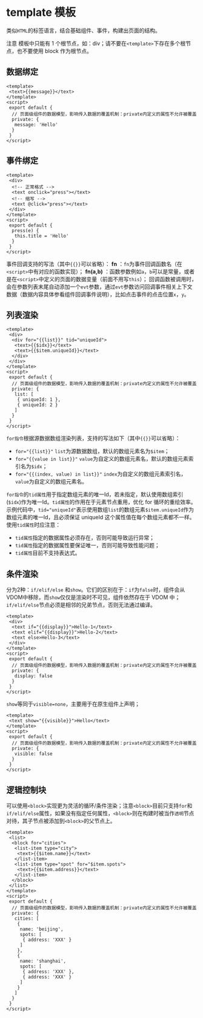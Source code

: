 # template 模板

类似`HTML`的标签语言，结合基础组件、事件，构建出页面的结构。

注意
模板中只能有 1 个根节点，如：div；请不要在`<template>`下存在多个根节点，也不要使用 block 作为根节点。

## 数据绑定
```
<template>
 <text>{{message}}</text>
</template>
<script>
 export default {
  // 页面级组件的数据模型，影响传入数据的覆盖机制：private内定义的属性不允许被覆盖
  private: {
   message: 'Hello'
  }
 }
</script>
```

## 事件绑定
```
<template>
 <div>
  <!-- 正常格式 -->
  <text onclick="press"></text>
  <!-- 缩写 -->
  <text @click="press"></text>
 </div>
</template>
<script>
 export default {
  press(e) {
   this.title = 'Hello'
  }
 }
</script>
```

事件回调支持的写法（其中`{{}}`可以省略）：
**fn** ：`fn`为事件回调函数名（在`<script>`中有对应的函数实现）；
**fn(a,b)** ：函数参数例如`a`，`b`可以是常量，或者是在`<script>`中定义的页面的数据变量（前面不用写`this`）；
回调函数被调用时，会在参数列表末尾自动添加一个`evt`参数，通过`evt`参数访问回调事件相关上下文数据（数据内容具体参看组件回调事件说明），比如点击事件的点击位置`x`，`y`。

## 列表渲染
```
<template>
 <div>
  <div for="{{list}}" tid="uniqueId">
   <text>{{$idx}}</text>
   <text>{{$item.uniqueId}}</text>
  </div>
 </div>
</template>
<script>
 export default {
  // 页面级组件的数据模型，影响传入数据的覆盖机制：private内定义的属性不允许被覆盖
  private: {
   list: [
    { uniqueId: 1 },
    { uniqueId: 2 }
   ]
  }
 }
</script>
```

`for指令`根据源数据数组渲染列表，支持的写法如下（其中`{{}}`可以省略）：
  * `for="{{list}}"` `list`为源数据数组，默认的数组元素名为`$item`；
  * `for="{{value in list}}"` `value`为自定义的数组元素名，默认的数组元素索引名为`$idx`；
  * `for="{{(index, value) in list}}"` `index`为自定义的数组元素索引名，`value`为自定义的数组元素名。

`for指令`的`tid属性`用于指定数组元素的唯一Id，若未指定，默认使用数组索引(`$idx`)作为唯一Id。`tid属性`的作用在于元素节点重用，优化 for 循环的重绘效率。
示例代码中，`tid="uniqueId"`表示使用数组`list`的数组元素`$item.uniqueId`作为数组元素的唯一Id，且必须保证 uniqueId 这个属性值在每个数组元素都不一样。
使用`tid属性`时应注意：
  * `tid属性`指定的数据属性必须存在，否则可能导致运行异常；
  * `tid属性`指定的数据属性要保证唯一，否则可能导致性能问题；
  * `tid属性`目前不支持表达式。

## 条件渲染
分为2种：`if/elif/else` 和`show`。它们的区别在于：`if`为`false`时，组件会从VDOM中移除，而`show`仅仅是渲染时不可见，组件依然存在于 VDOM 中；
`if/elif/else`节点必须是相邻的兄弟节点，否则无法通过编译。
```
<template>
 <div>
  <text if="{{display}}">Hello-1</text>
  <text elif="{{display}}">Hello-2</text>
  <text else>Hello-3</text>
 </div>
</template>
<script>
 export default {
  // 页面级组件的数据模型，影响传入数据的覆盖机制：private内定义的属性不允许被覆盖
  private: {
   display: false
  }
 }
</script>
```

`show`等同于`visible=none`，主要用于在原生组件上声明；
```
<template>
 <text show="{{visible}}">Hello</text>
</template>
<script>
 export default {
  // 页面级组件的数据模型，影响传入数据的覆盖机制：private内定义的属性不允许被覆盖
  private: {
   visible: false
  }
 }
</script>
```

## 逻辑控制块
可以使用`<block>`实现更为灵活的循环/条件渲染；注意`<block>`目前只支持`for`和`if/elif/else`属性，如果没有指定任何属性，`<block>`则在构建时被当作`透明`节点对待，其子节点被添加到`<block>`的父节点上。
```
<template>
 <list>
  <block for="cities">
   <list-item type="city">
    <text>{{$item.name}}</text>
   </list-item>
   <list-item type="spot" for="$item.spots">
    <text>{{$item.address}}</text>
   </list-item>
  </block>
 </list>
</template>
<script>
 export default {
  // 页面级组件的数据模型，影响传入数据的覆盖机制：private内定义的属性不允许被覆盖
  private: {
   cities: [
    {
     name: 'beijing',
     spots: [
      { address: 'XXX' }
     ]
    },
    {
     name: 'shanghai',
     spots: [
      { address: 'XXX' },
      { address: 'XXX' }
     ]
    }
   ]
  }
 }
</script>
